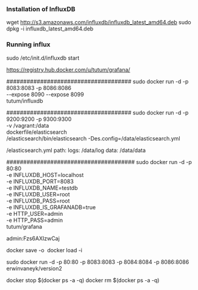 ### Installation of InfluxDB
wget http://s3.amazonaws.com/influxdb/influxdb_latest_amd64.deb
sudo dpkg -i influxdb_latest_amd64.deb

### Running influx
sudo /etc/init.d/influxdb start


https://registry.hub.docker.com/u/tutum/grafana/

#####################################
sudo docker run -d -p 8083:8083 -p 8086:8086 \
--expose 8090 --expose 8099 \
tutum/influxdb

#####################################
sudo docker run -d -p 9200:9200 -p 9300:9300 \
-v /vagrant:/data \
dockerfile/elasticsearch \
 /elasticsearch/bin/elasticsearch -Des.config=/data/elasticsearch.yml

<data-dir>/elasticsearch.yml
path:
  logs: /data/log
  data: /data/data

######################################
sudo docker run -d -p 80:80 \
-e INFLUXDB_HOST=localhost \
-e INFLUXDB_PORT=8083 \
-e INFLUXDB_NAME=testdb \
-e INFLUXDB_USER=root \
-e INFLUXDB_PASS=root \
-e INFLUXDB_IS_GRAFANADB=true \
-e HTTP_USER=admin \
-e HTTP_PASS=admin \
tutum/grafana

admin:Fzs6AXIzwCaj

docker save -o <save image to path> <image name>
docker load -i <path to image tar file>

sudo docker run -d -p 80:80 -p 8083:8083 -p 8084:8084 -p 8086:8086 erwinvaneyk/version2

docker stop $(docker ps -a -q)
docker rm $(docker ps -a -q)